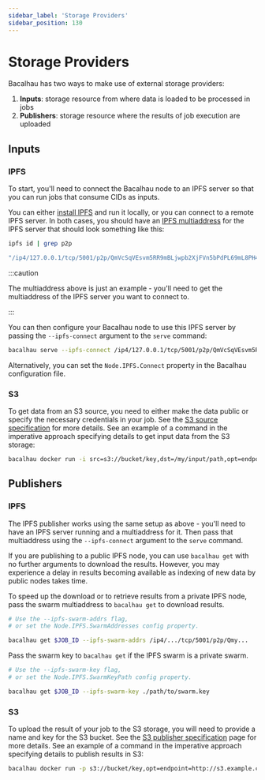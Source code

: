 ```yaml
---
sidebar_label: 'Storage Providers'
sidebar_position: 130
---
```


# Storage Providers

Bacalhau has two ways to make use of external storage providers:

1. **Inputs**: storage resource from where data is loaded to be processed in jobs
2. **Publishers**: storage resource where the results of job execution are uploaded

## Inputs

### IPFS

To start, you'll need to connect the Bacalhau node to an IPFS server so that you can run jobs that consume CIDs as inputs. 

You can either [install IPFS](https://docs.ipfs.tech/install/) and run it locally, or you can connect to a remote IPFS server. In both cases, you should have an [IPFS multiaddress](https://richardschneider.github.io/net-ipfs-core/articles/multiaddress.html) for the IPFS server that should look something like this:

```bash
ipfs id | grep p2p

"/ip4/127.0.0.1/tcp/5001/p2p/QmVcSqVEsvm5RR9mBLjwpb2XjFVn5bPdPL69mL8PH45pPC"
```

:::caution

The multiaddress above is just an example - you'll need to get the multiaddress of the IPFS server you want to connect to.

:::

You can then configure your Bacalhau node to use this IPFS server by passing the `--ipfs-connect` argument to the `serve` command:

```bash
bacalhau serve --ipfs-connect /ip4/127.0.0.1/tcp/5001/p2p/QmVcSqVEsvm5RR9mBLjwpb2XjFVn5bPdPL69mL8PH45pPC
```

Alternatively, you can set the `Node.IPFS.Connect` property in the Bacalhau configuration file.

### S3

To get data from an S3 source, you need to either make the data public or specify the necessary credentials in your job. See the [S3 source specification](../../dev/other-specifications/sources/s3.md#credential-requirements) for more details. See an example of a command in the imperative approach specifying details to get input data from the S3 storage:

```bash
bacalhau docker run -i src=s3://bucket/key,dst=/my/input/path,opt=endpoint=http://s3.example.com,opt=region=us-east-1 ubuntu ...
```

## Publishers

### IPFS

The IPFS publisher works using the same setup as above - you'll need to have an
IPFS server running and a multiaddress for it. Then pass that
multiaddress using the `--ipfs-connect` argument to the `serve` command.

If you are publishing to a public IPFS node, you can use `bacalhau get` with no
further arguments to download the results. However, you may experience a delay
in results becoming available as indexing of new data by public nodes takes
time.

To speed up the download or to retrieve results from a private IPFS node, pass
the swarm multiaddress to `bacalhau get` to download results.

```bash
# Use the --ipfs-swarm-addrs flag,
# or set the Node.IPFS.SwarmAddresses config property.

bacalhau get $JOB_ID --ipfs-swarm-addrs /ip4/.../tcp/5001/p2p/Qmy...
```

Pass the swarm key to `bacalhau get` if the IPFS swarm is a private swarm.

```bash
# Use the --ipfs-swarm-key flag,
# or set the Node.IPFS.SwarmKeyPath config property.

bacalhau get $JOB_ID --ipfs-swarm-key ./path/to/swarm.key
```
### S3

To upload the result of your job to the S3 storage, you will need to provide a name and key for the S3 bucket. See the [S3 publisher specification](../../dev/other-specifications/publishers/s3.md) page for more details. See an example of a command in the imperative approach specifying details to publish results in S3:

```bash
bacalhau docker run -p s3://bucket/key,opt=endpoint=http://s3.example.com,opt=region=us-east-1 ubuntu ...
```